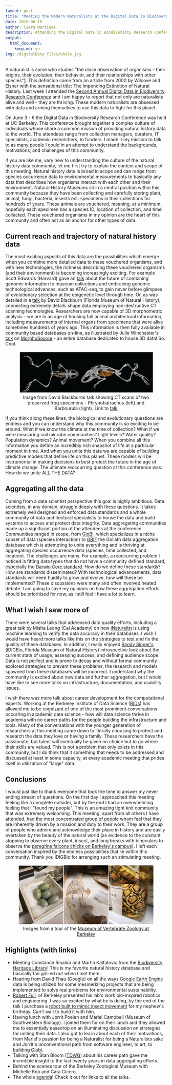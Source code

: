 ```yaml
---
layout: post
title: "Meeting the Modern Naturalists at the Digital Data in Biodiversity Conference"
date: 2018-06-18
author: Ciera Martinez
description: Attending the Digital Data in Biodiversity Research Conference 
output: 
  html_document: 
    keep_md: ye
img: /digitalData_files/whale.jpg
---
```


A naturalist is some who studies "the close observation of organisms - their origins, their evolution, their behavior, and their relationships with other species"[1](https://www.chronicle.com/article/The-Impending-Extinction-of/4002).  This definition came from an article from 2000 by Wilcove and Eisner with the sensational title: The Impending Extinction of Natural History. Last week I attended the [Second Annual Digital Data in Biodiversity Research Conference](https://www.idigbio.org/content/registration-now-open-emerging-innovations-biodiversity-data) and I am happy to report that not only are naturalists alive and well - they are thriving.  These modern naturalists are obsessed with data and arming themselves to use this data to fight for this planet.

On June 3 - 6 the Digital Data in Biodiversity Research Conference was held at UC Berkeley. This conference brought together a complex culture of individuals whose share a common mission of providing natural history data to the world. The attendees range from collection managers, curators, IT specialists, academic researchers, to funders. I made it my mission to talk to as many people I could in an attempt to understand the backgrounds, motivations, and challenges of this community.

If you are like me, very new to understanding the culture of the natural history data community, let me first try to explain the context and scope of this meeting.  Natural history data is broad in scope and can range from species occurrence data to environmental measurements to basically any data that describes how organisms interact with each other and their environment. Natural History Museums sit in a central position within this community because they have been collecting and carefully storing plant, animal, fungi, bacteria, insects ect. specimens in their collections for hundreds of years. These animals are vouchered, meaning, at a minimum, hopefully each specimen has a species ID, location of collection, and time collected. These vouchered organisms in my opinion are the heart of this community and often act as an anchor for other types of data.

## Current reach and trajectory of natural history data

The most exciting aspects of this data are the possibilities which emerge when you combine more detailed data to these vouchered organisms, and with new technologies, the richness describing these vouchered organisms (and their environment) is becoming increasingly exciting. For example Scott Edwards (Harvard) gave an [talk](https://www.idigbio.org/wiki/images/e/e6/Edwards_iDigBio_Berkeley_2018.pdf) about the future of combining genomic information to museum collections and embracing genomic technological advances, such as ATAC-seq, to gain never before glimpses of evolutionary selection at the epigenetic level through time. Or, as was detailed in a [talk](https://www.idigbio.org/wiki/images/9/9c/2018_iDigBio_Blackburn.pdf) by David Blackburn (Florida Museum of Natural History), connecting extremely details shape data employing non-destructive CT scanning technologies. Researchers are now capable of 3D morphometric analysis - we are in an age of housing full animal architectural information, including measurements of internal organs from specimens that were alive sometimes hundreds of years ago. This information is then fully available in community based databases on-line, as illustrated by Julie Winchester's [talk](https://www.idigbio.org/wiki/images/2/29/Winchester-iDigBio_MorphoSource_Talk_6-5-2018_final.pdf) on [MorphoSource](https://www.morphosource.org/) - an entire database dedicated to house 3D data! So. Cool.

<center><figure>
    <img src="../assets/img/digitalData_files/frogs.jpg" alt="my alt text"/>
  <figcaption>Image from David Blackburns talk showing CT scans of two preserved frog specimens - Phrynobatrachus (left) and Barbourula (right). Link to <a href="https://www.idigbio.org/wiki/images/9/9c/2018_iDigBio_Blackburn.pdf">talk</a></figcaption>
</figure></center>

If you think along these lines, the biological and evolutionary questions are endless and you can understand why this community is so exciting to be around. What if we know the climate at the time of collection? What if we were measuring soil microbe communities? Light levels? Water quality? Population dynamics? Animal movement? When you combine all this information you define an incredibly rich snapshot of life at a particular moment in time. And when you unite this data we are capable of building predictive models that define life on this planet. These models will be instrumental in making decisions to best protect the future in the age of climate change. The ultimate reoccurring question at this conference was: How do we unite ALL THE DATA? 

## Aggregating all the data

Coming from a data scientist perspective this goal is highly ambitious. Data scientists, in any domain, struggle deeply with these questions. It takes extremely well designed and enforced data standards and a whole community of data architectural specialists to house the data and build systems to access and protect data integrity. Data aggregating communities made up a significant portion of the attendees at the conference. Communities ranged in scope, from [GloBI](https://www.globalbioticinteractions.org/), which specializes in a niche subset of data (species interaction) to [GBIF](https://www.gbif.org/) the Goliath data aggregation database which is attempting to unite everything and is thriving at aggregating species occurrence data (species, time collected, and location). The challenges are many. For example, a reoccurring problem I noticed is fitting data types that do not have a community defined standard, especially the [Darwin Core standard](http://rs.tdwg.org/dwc/). How do we define these standards? How are standards disseminated? With technological advancements, data standards will need fluidity to grow and evolve, how will these be implemented? These discussions were many and often involved heated debate. I am going to save my opinions on how these aggregation efforts should be prioritized for now, as I still feel I have a lot to learn. 

## What I wish I saw more of

There were several talks that addressed data quality efforts, including a great talk by Misha Leong (Cal Academy) on how [iNaturalist](https://www.inaturalist.org/) is using machine learning to verify the data accuracy in their databases. I wish I would have heard more talks like this on the strategies to test and fix the quality of these databases. In addition, I really enjoyed [Randy Singer's](https://www.idigbio.org/wiki/images/2/2f/06_RAS_Where_do_we_go_from_here_Digi_Conference_2018.pdf) (iDiGBio, Florida Museum of Natural History) introspective look about the current state of usage, assessing success, and defining audience scope.  Data is not perfect and is prone to decay and without formal community explored strategies to prevent these problems, the research and models spawned from these databases will be incorrect. I understand why the community is excited about new data and further aggregation, but I would have like to see more talks on infrastructure, documentation, and usability issues. 

I wish there was more talk about career development for the computational experts. Working at the Berkeley Institute of Data Science ([BIDs](https://bids.berkeley.edu/)) has allowed me to be cognizant of one of the most prominent conversations occurring in academic data science - how will data science thrive in academia with no career paths for the people building the infrastructure and tools. Many of the conversations with the younger generation of researchers at this meeting came down to literally choosing to protect and research the data they love or having a family. These researchers have the passionate, but talent will eventually be given no choice but to go where their skills are valued. This is not a problem that only exists in this community, but I do think that it something that needs to be addressed and discussed at least in some capacity, at every academic meeting that prides itself in utilization of "large" data. 

## Conclusions

I would just like to thank everyone that took the time to answer my never ending stream of questions. On the first day I approached this meeting feeling like a complete outsider, but by the end I had an overwhelming feeling that I "found my people". This is an amazing tight knit community that was extremely welcoming. This meeting, apart from all others I have attended, had the most concentrated group of people whom feel that they are inherently driven by a mission and duty to their work. They are a group of people who admire and acknowledge their place in history and are easily overtaken by the beauty of the natural world (as evidence to the constant stopping to observe every plant, insect, and long breaks with binoculars to observe the [peregrine falcons chicks on Berkeley's campus](http://news.berkeley.edu/2018/05/18/three-peregrine-chicks-banded/)). I left each conversation inspired by the endless possibilities that lie within this community. Thank you iDIGBio for arranging such an stimulating meeting. 

<center><figure>
  <img src="../assets/img/digitalData_files/zoologicalMuseum_1.jpg" alt="my alt text"/>
  <figcaption>Images from a tour of the <a href="http://mvz.berkeley.edu/">Museum of Vertebrate Zoology at Berkeley</a></figcaption>
</figure></center>

## Highlights (with links)

- Meeting Constance Rinaldo and Martin Kalfatovic from the [Biodiversity Heritage Library](https://www.biodiversitylibrary.org/)! This is my favorite natural history database and basically fan girl-ed out when I met them.
- Hearing from David Thau (Google) on all the ways [Google Earth Engine](https://earthengine.google.com/) data is being utilized for some mesmerizing projects that are being implemented to solve real problems for environmental sustainability. 
- [Robert Full](http://polypedal.berkeley.edu/), of Berkeley presented his lab's work bio-inspired robotics and engineering. I was so excited by what he is doing, by the end of the talk I purchase a [robot built to mimic insect movement](https://kamigamirobots.com/) for my nephew's birthday. Can't wait to build it with him. 
-  Having lunch with Jorrit Poelen and Mariel Campbell (Museum of Southwestern Biology). I joined them for on their lunch and they allowed me to essentially easedrop on an illuminating discussion on strategies for uniting their data. I also got to learn about each of their motivations, from Mariel's passion for being a Naturalist for being a Naturalists sake and Jorrit's unconventional path from software engineer, to art, to building [Globi](https://www.globalbioticinteractions.org/). 
- Talking with Stan Bloom ([TDWG](http://www.tdwg.org/)) about his career path gave me incredible insight to the last twenty years in data aggregating efforts. 
- Behind the scenes tour of the Berkeley Zoological Museum with Michelle Koo and Cara Cicero. 
- The whole [agenda](https://www.idigbio.org/wiki/index.php/Digital_Data_in_Biodiversity_Research_Conference,_Berkeley#Agenda)! Check it out for links to all the talks.

